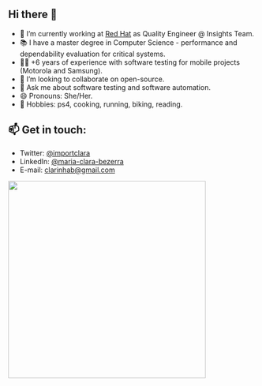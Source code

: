 ## Hi there 👋

- 🔭 I’m currently working at [Red Hat](http://www.redhat.com/) as Quality Engineer @ Insights Team.
- 📚 I have a master degree in Computer Science - performance and dependability evaluation for critical systems.
- 👩‍💻 +6 years of experience with software testing for mobile projects (Motorola and Samsung).
- 👯 I’m looking to collaborate on open-source.
- 💬 Ask me about software testing and software automation.
- 😄 Pronouns: She/Her.
- 🤘 Hobbies: ps4, cooking, running, biking, reading.

## 📫 Get in touch:

- Twitter: [@importclara](https://twitter.com/importclara)
- LinkedIn: [@maria-clara-bezerra](https://www.linkedin.com/in/maria-clara-bezerra/)
- E-mail: clarinhab@gmail.com

<img width="400px" align="left" src="https://github-readme-stats.vercel.app/api/top-langs/?username=clarabez&hide=html&layout=compact&theme=buefy" />  
